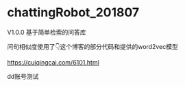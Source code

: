 # chattingRobot_201807
V1.0.0 基于简单检索的问答库

问句相似度使用了👇这个博客的部分代码和提供的word2vec模型

https://cuiqingcai.com/6101.html

dd账号测试
